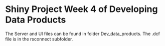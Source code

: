 # Shiny Project Week 4 of Developing Data Products
The Server and UI files can be found in folder Dev_data_products.
The .dcf file is in the rsconnect subfolder.
